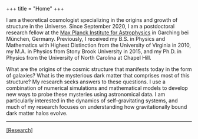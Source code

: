 +++
title = "Home"
+++

I am a theoretical cosmologist specializing in the origins and growth of structure in the Universe.  Since September 2020, I am a postdoctoral research fellow at the [Max Planck Institute for Astrophysics](https://www.mpa-garching.mpg.de/) in Garching bei München, Germany. Previously, I received my B.S. in Physics and Mathematics with Highest Distinction from the University of Virginia in 2010, my M.A. in Physics from Stony Brook University in 2015, and my Ph.D. in Physics from the University of North Carolina at Chapel Hill.

What are the origins of the cosmic structure that manifests today in the form of galaxies? What is the mysterious dark matter that comprises most of this structure?
My research seeks answers to these questions. I use a combination of numerical simulations and mathematical models to develop new ways to probe these mysteries using astronomical data. I am particularly interested in the dynamics of self-gravitating systems, and much of my research focuses on understanding how gravitationally bound dark matter halos evolve.

---

[[Research]](../research/)